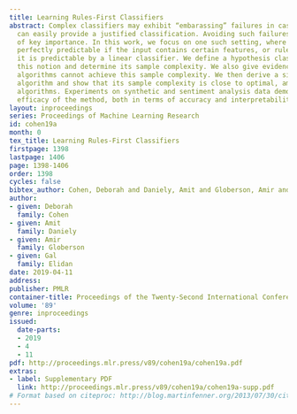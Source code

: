```yaml
---
title: Learning Rules-First Classifiers
abstract: Complex classifiers may exhibit “embarassing” failures in cases where humans
  can easily provide a justified classification. Avoiding such failures is obviously
  of key importance. In this work, we focus on one such setting, where a label is
  perfectly predictable if the input contains certain features, or rules, and otherwise
  it is predictable by a linear classifier. We define a hypothesis class that captures
  this notion and determine its sample complexity. We also give evidence that efficient
  algorithms cannot achieve this sample complexity. We then derive a simple and efficient
  algorithm and show that its sample complexity is close to optimal, among efficient
  algorithms. Experiments on synthetic and sentiment analysis data demonstrate the
  efficacy of the method, both in terms of accuracy and interpretability.
layout: inproceedings
series: Proceedings of Machine Learning Research
id: cohen19a
month: 0
tex_title: Learning Rules-First Classifiers
firstpage: 1398
lastpage: 1406
page: 1398-1406
order: 1398
cycles: false
bibtex_author: Cohen, Deborah and Daniely, Amit and Globerson, Amir and Elidan, Gal
author:
- given: Deborah
  family: Cohen
- given: Amit
  family: Daniely
- given: Amir
  family: Globerson
- given: Gal
  family: Elidan
date: 2019-04-11
address: 
publisher: PMLR
container-title: Proceedings of the Twenty-Second International Conference on Artificial Intelligence and Statistics
volume: '89'
genre: inproceedings
issued:
  date-parts:
  - 2019
  - 4
  - 11
pdf: http://proceedings.mlr.press/v89/cohen19a/cohen19a.pdf
extras:
- label: Supplementary PDF
  link: http://proceedings.mlr.press/v89/cohen19a/cohen19a-supp.pdf
# Format based on citeproc: http://blog.martinfenner.org/2013/07/30/citeproc-yaml-for-bibliographies/
---
```


